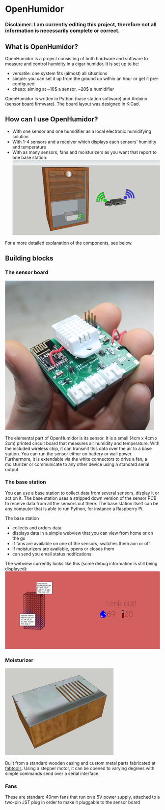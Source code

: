 # OpenHumidor

### Disclaimer: I am currently editing this project, therefore not all information is necessarily complete or correct.

## What is OpenHumidor?
OpenHumidor is a project consisting of both hardware and software to measure and control humidity in a cigar humidor. 
It is set up to be:
* versatile: one system fits (almost) all situations
* simple: you can set it up from the ground up within an hour or get it pre-configured
* cheap: aiming at ~10$ a sensor, ~20$ a humidifier

OpenHumidor is written in Python (base station software) and Arduino (sensor board firmware). The board layout was designed in KiCad. 

## How can I use OpenHumidor?
* With one sensor and one humidifier as a local electronic humidifying solution
* With 1-4 sensors and a receiver which displays each sensors' humidity and temperature
* With as many sensors, fans and moisturizers as you want that report to one base station:
![Three sensors, two fans and a mositurizer driven by a bases station](https://github.com/sharst/OpenHumidor/blob/master/OH-usecase1.png)

For a more detailed explanation of the components, see below. 

## Building blocks

### The sensor board
![The sensor PCB](https://github.com/sharst/OpenHumidor/blob/master/OH-sensor.jpg)

The elemental part of OpenHumidor is its sensor. It is a small (4cm x 4cm x 2cm) printed circuit board that measures air humidity and temperature. With the included wireless chip, it can transmit this data over the air to a base station. You can run the sensor either on battery or wall power. Furthermore, it is extendable via the white connectors to drive a fan, a moisturizer or communicate to any other device using a standard serial output. 

### The base station
You can use a base station to collect data from several sensors, display it or act on it. The base station uses a stripped down version of the sensor PCB to receive data from all the sensors out there. The base station itself can be any computer that is able to run Python, for instance a Raspberry Pi. 

The base station
* collects and orders data
* displays data in a simple webview that you can view from home or on the go
* if fans are available on one of the sensors, switches them aon or off
* if moisturizers are available, opens or closes them
* can send you email status notifications

The webview currently looks like this (some debug information is still being displayed):
![The OpenHumidor webview](https://github.com/sharst/OpenHumidor/blob/master/OH-webview.png)

### Moisturizer
![The moisturizer](https://github.com/sharst/OpenHumidor/blob/master/OH-moisturizer.png)

Built from a standard wooden casing and custom metal parts fabricated at [fabtools](http://www.fabtools.de). Using a stepper motor, it can be opened to varying degrees with simple commands send over a serial interface. 

### Fans
These are standard 40mm fans that run on a 5V power supply, attached to a two-pin JST plug in order to make it pluggable to the sensor board


